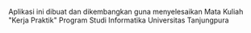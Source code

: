 Aplikasi ini dibuat dan dikembangkan guna menyelesaikan Mata Kuliah "Kerja Praktik" Program Studi Informatika Universitas Tanjungpura
